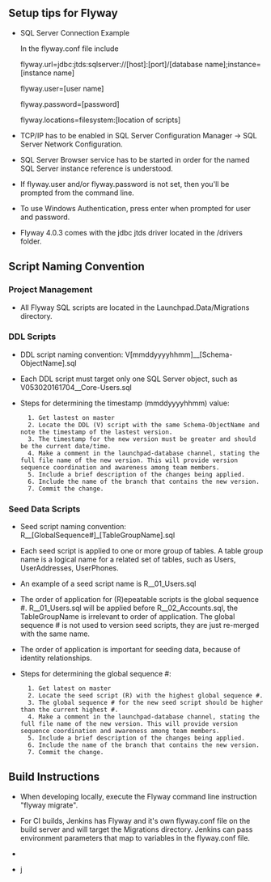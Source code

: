 ## Setup tips for Flyway ##

- SQL Server Connection Example

	In the flyway.conf file include 

	flyway.url=jdbc:jtds:sqlserver://[host]:[port]/[database name];instance=[instance name]

	flyway.user=[user name]

	flyway.password=[password]

	flyway.locations=filesystem:[location of scripts]

- TCP/IP has to be enabled in SQL Server Configuration Manager -> SQL Server Network Configuration.

- SQL Server Browser service has to be started in order for the named SQL Server instance reference is understood.

- If flyway.user and/or flyway.password is not set, then you'll be prompted from the command line.

- To use Windows Authentication, press enter when prompted for user and password.

- Flyway 4.0.3 comes with the jdbc jtds driver located in the /drivers folder.

## Script Naming Convention ##

### Project Management ###

- All Flyway SQL scripts are located in the Launchpad.Data/Migrations directory.

### DDL Scripts ###

- DDL script naming convention: V[mmddyyyyhhmm]__[Schema-ObjectName].sql

- Each DDL script must target only one SQL Server object, such as V053020161704__Core-Users.sql

- Steps for determining the timestamp (mmddyyyyhhmm) value:
			
		1. Get lastest on master
		2. Locate the DDL (V) script with the same Schema-ObjectName and note the timestamp of the lastest version.
		3. The timestamp for the new version must be greater and should be the current date/time.
		4. Make a comment in the launchpad-database channel, stating the full file name of the new version. This will provide version sequence coordination and awareness among team members.
		5. Include a brief description of the changes being applied.
		6. Include the name of the branch that contains the new version.
		7. Commit the change.

### Seed Data Scripts ###

- Seed script naming convention: R__[GlobalSequence#]_[TableGroupName].sql

- Each seed script is applied to one or more group of tables. A table group name is a logical name for a related set of tables, such as Users, UserAddresses, UserPhones.

- An example of a seed script name is R__01_Users.sql

- The order of application for (R)epeatable scripts is the global sequence #. R__01_Users.sql will be applied before R__02_Accounts.sql, the TableGroupName is irrelevant to order of application. The global sequence # is not used to version seed scripts, they are just re-merged with the same name.

- The order of application is important for seeding data, because of identity relationships.

- Steps for determining the global sequence #:

		1. Get latest on master
		2. Locate the seed script (R) with the highest global sequence #.
		3. The global sequence # for the new seed script should be higher than the current highest #.
		4. Make a comment in the launchpad-database channel, stating the full file name of the new version. This will provide version sequence coordination and awareness among team members.
		5. Include a brief description of the changes being applied.
		6. Include the name of the branch that contains the new version.
		7. Commit the change.

## Build Instructions ##

- When developing locally, execute the Flyway command line instruction "flyway migrate".

- For CI builds, Jenkins has Flyway and it's own flyway.conf file on the build server and will target the Migrations directory. Jenkins can pass environment parameters that map to variables in the flyway.conf file.
- 
- j 

